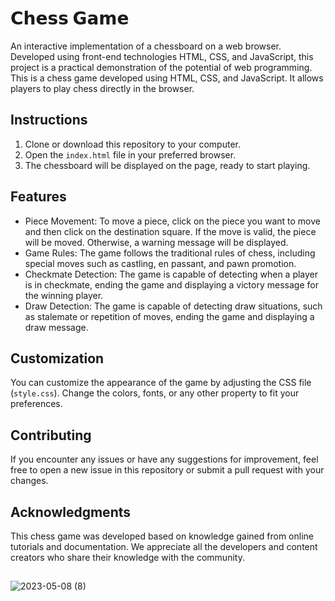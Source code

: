 # 𝗖𝗵𝗲𝘀𝘀 𝗚𝗮𝗺𝗲
An interactive implementation of a chessboard on a web browser. Developed using front-end technologies HTML, CSS, and JavaScript, this project is a practical demonstration of the potential of web programming.
This is a chess game developed using HTML, CSS, and JavaScript. It allows players to play chess directly in the browser.

## Instructions

1. Clone or download this repository to your computer.
2. Open the `index.html` file in your preferred browser.
3. The chessboard will be displayed on the page, ready to start playing.

## Features

- Piece Movement: To move a piece, click on the piece you want to move and then click on the destination square. If the move is valid, the piece will be moved. Otherwise, a warning message will be displayed.
- Game Rules: The game follows the traditional rules of chess, including special moves such as castling, en passant, and pawn promotion.
- Checkmate Detection: The game is capable of detecting when a player is in checkmate, ending the game and displaying a victory message for the winning player.
- Draw Detection: The game is capable of detecting draw situations, such as stalemate or repetition of moves, ending the game and displaying a draw message.

## Customization

You can customize the appearance of the game by adjusting the CSS file (`style.css`). Change the colors, fonts, or any other property to fit your preferences.

## Contributing

If you encounter any issues or have any suggestions for improvement, feel free to open a new issue in this repository or submit a pull request with your changes.

## Acknowledgments

This chess game was developed based on knowledge gained from online tutorials and documentation. We appreciate all the developers and content creators who share their knowledge with the community.
##
![2023-05-08 (8)](https://user-images.githubusercontent.com/113322342/236958306-9bf5cd7d-5203-4688-ab3e-e55ade41f016.png)
